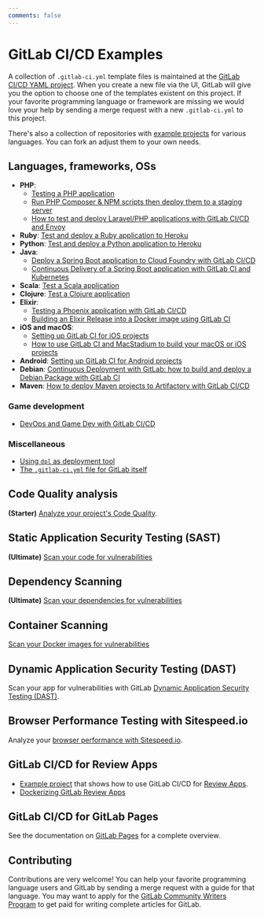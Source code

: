 ```yaml
---
comments: false
---
```


# GitLab CI/CD Examples

A collection of `.gitlab-ci.yml` template files is maintained at the [GitLab CI/CD YAML project][gitlab-ci-templates]. When you create a new file via the UI,
GitLab will give you the option to choose one of the templates existent on this project.
If your favorite programming language or framework are missing we would love your
help by sending a merge request with a new `.gitlab-ci.yml` to this project.

There's also a collection of repositories with [example projects](https://gitlab.com/gitlab-examples) for various languages. You can fork an adjust them to your own needs.

## Languages, frameworks, OSs

- **PHP**:
  - [Testing a PHP application](php.md)
  - [Run PHP Composer & NPM scripts then deploy them to a staging server](deployment/composer-npm-deploy.md)
  - [How to test and deploy Laravel/PHP applications with GitLab CI/CD and Envoy](laravel_with_gitlab_and_envoy/index.md)
- **Ruby**: [Test and deploy a Ruby application to Heroku](test-and-deploy-ruby-application-to-heroku.md)
- **Python**: [Test and deploy a Python application to Heroku](test-and-deploy-python-application-to-heroku.md)
- **Java**:
  - [Deploy a Spring Boot application to Cloud Foundry with GitLab CI/CD](deploy_spring_boot_to_cloud_foundry/index.md)
  - [Continuous Delivery of a Spring Boot application with GitLab CI and Kubernetes](https://about.gitlab.com/2016/12/14/continuous-delivery-of-a-spring-boot-application-with-gitlab-ci-and-kubernetes/)
- **Scala**: [Test a Scala application](test-scala-application.md)
- **Clojure**: [Test a Clojure application](test-clojure-application.md)
- **Elixir**:
  - [Testing a Phoenix application with GitLab CI/CD](test_phoenix_app_with_gitlab_ci_cd/index.md)
  - [Building an Elixir Release into a Docker image using GitLab CI](https://about.gitlab.com/2016/08/11/building-an-elixir-release-into-docker-image-using-gitlab-ci-part-1/)
- **iOS and macOS**:
  - [Setting up GitLab CI for iOS projects](https://about.gitlab.com/2016/03/10/setting-up-gitlab-ci-for-ios-projects/)
  - [How to use GitLab CI and MacStadium to build your macOS or iOS projects](https://about.gitlab.com/2017/05/15/how-to-use-macstadium-and-gitlab-ci-to-build-your-macos-or-ios-projects/)
- **Android**: [Setting up GitLab CI for Android projects](https://about.gitlab.com/2016/11/30/setting-up-gitlab-ci-for-android-projects/)
- **Debian**: [Continuous Deployment with GitLab: how to build and deploy a Debian Package with GitLab CI](https://about.gitlab.com/2016/10/12/automated-debian-package-build-with-gitlab-ci/)
- **Maven**: [How to deploy Maven projects to Artifactory with GitLab CI/CD](artifactory_and_gitlab/index.md)

### Game development

- [DevOps and Game Dev with GitLab CI/CD](devops_and_game_dev_with_gitlab_ci_cd/index.md)

### Miscellaneous

- [Using `dpl` as deployment tool](deployment/README.md)
- [The `.gitlab-ci.yml` file for GitLab itself](https://gitlab.com/gitlab-org/gitlab-ce/blob/master/.gitlab-ci.yml)

## Code Quality analysis

**(Starter)** [Analyze your project's Code Quality](code_quality.md).

## Static Application Security Testing (SAST)

**(Ultimate)** [Scan your code for vulnerabilities](https://docs.gitlab.com/ee/ci/examples/sast.html)

## Dependency Scanning

**(Ultimate)** [Scan your dependencies for vulnerabilities](https://docs.gitlab.com/ee/ci/examples/dependency_scanning.html)

## Container Scanning

[Scan your Docker images for vulnerabilities](container_scanning.md)

## Dynamic Application Security Testing (DAST)

Scan your app for vulnerabilities with GitLab [Dynamic Application Security Testing (DAST)](dast.md).

## Browser Performance Testing with Sitespeed.io

Analyze your [browser performance with Sitespeed.io](browser_performance.md).

## GitLab CI/CD for Review Apps

- [Example project](https://gitlab.com/gitlab-examples/review-apps-nginx/) that shows how to use GitLab CI/CD for [Review Apps](../review_apps/index.html).
- [Dockerizing GitLab Review Apps](https://about.gitlab.com/2017/07/11/dockerizing-review-apps/)

## GitLab CI/CD for GitLab Pages

See the documentation on [GitLab Pages](../../user/project/pages/index.md) for a complete overview.

## Contributing

Contributions are very welcome! You can help your favorite programming
language users and GitLab by sending a merge request with a guide for that language.
You may want to apply for the [GitLab Community Writers Program](https://about.gitlab.com/community-writers/)
to get paid for writing complete articles for GitLab.

[gitlab-ci-templates]: https://gitlab.com/gitlab-org/gitlab-ci-yml
